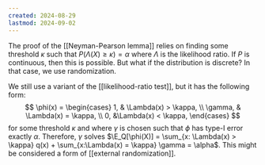 ```yaml
---
created: 2024-08-29
lastmod: 2024-09-02
---
```


The proof of the [[Neyman-Pearson lemma]] relies on finding some threshold $\kappa$ such that 
$P(\Lambda(X) \geq \kappa) = \alpha$ where $\Lambda$ is the likelihood ratio. If $P$ is continuous, then this is possible. But what if the distribution is discrete? In that case, we use randomization. 

We still use a variant of the [[likelihood-ratio test]], but it has the following form: 
$$
\phi(x) = \begin{cases}
1, & \Lambda(x) > \kappa, \\
\gamma, & \Lambda(x) = \kappa, \\
0, &\Lambda(x) < \kappa,
\end{cases}
$$
for some threshold $\kappa$ and where $\gamma$ is chosen such that $\phi$ has type-I error exactly $\alpha$. Therefore, $\gamma$ solves $\E_Q[\phi(X)] = \sum_{x: \Lambda(x) > \kappa} q(x) + \sum_{x:\Lambda(x) = \kappa} \gamma = \alpha$. This might be considered a form of [[external randomization]]. 